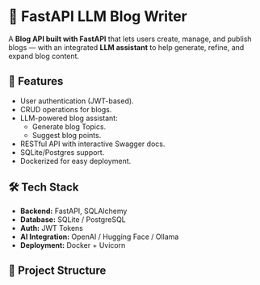 # 📝 FastAPI LLM Blog Writer

A **Blog API built with FastAPI** that lets users create, manage, and publish blogs — with an integrated **LLM assistant** to help generate, refine, and expand blog content.  

## 🚀 Features
- User authentication (JWT-based).
- CRUD operations for blogs.
- LLM-powered blog assistant:
  - Generate blog Topics.
  - Suggest blog points.
- RESTful API with interactive Swagger docs.
- SQLite/Postgres support.
- Dockerized for easy deployment.

## 🛠️ Tech Stack
- **Backend:** FastAPI, SQLAlchemy
- **Database:** SQLite / PostgreSQL
- **Auth:** JWT Tokens
- **AI Integration:** OpenAI / Hugging Face / Ollama
- **Deployment:** Docker + Uvicorn

## 📂 Project Structure
